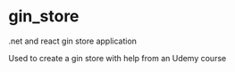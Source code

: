 # gin_store
.net and react gin store application

Used to create a gin store with help from an Udemy course
